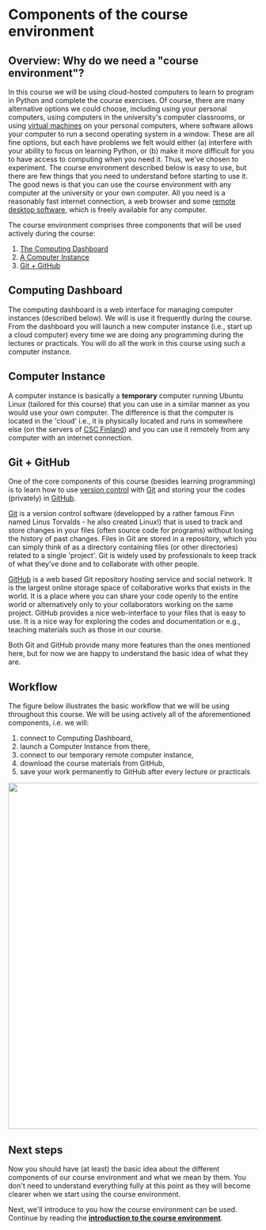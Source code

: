 # Components of the course environment 

## Overview: Why do we need a "course environment"?
In this course we will be using cloud-hosted computers to learn to program in Python and complete the course exercises.
Of course, there are many alternative options we could choose, including using your personal computers, using computers in the university's computer classrooms, or using [virtual machines](https://en.wikipedia.org/wiki/Virtual_machine) on your personal computers, where software allows your computer to run a second operating system in a window.
These are all fine options, but each have problems we felt would either (a) interfere with your ability to focus on learning Python, or (b) make it more difficult for you to have access to computing when you need it.
Thus, we've chosen to experiment.
The course environment described below is easy to use, but there are few things that you need to understand before starting to use it.
The good news is that you can use the course environment with any computer at the university or your own computer.
All you need is a reasonably fast internet connection, a web browser and some [remote desktop software](https://en.wikipedia.org/wiki/Remote_desktop_software), which is freely available for any computer.

The course environment comprises three components that will be used actively during the course:
 
 1. [The Computing Dashboard](#computing-dashboard)
 2. [A Computer Instance](#computer-instance)
 3. [Git + GitHub](#git--github)

## Computing Dashboard

The computing dashboard is a web interface for managing computer instances (described below).
We will is use it frequently during the course. 
From the dashboard you will launch a new computer instance (i.e., start up a cloud computer) every time we are doing any programming during the lectures or practicals.
You will do all the work in this course using such a computer instance. 

## Computer Instance

A computer instance is basically a **temporary** computer running Ubuntu Linux (tailored for this course) that you can use in a similar manner as you would use your own computer. 
The difference is that the computer is located in the 'cloud' i.e., it is physically located and runs in somewhere else 
(on the servers of [CSC Finland](https://www.csc.fi/home)) and you can use it remotely from any computer with an internet connection.

## Git + GitHub

One of the core components of this course (besides learning programming) is to learn how to use [version control](https://en.wikipedia.org/wiki/Version_control) with [Git](https://en.wikipedia.org/wiki/Git_\(software\)) and storing your the codes (privately) in [GitHub](https://github.com/).
 
[Git](https://en.wikipedia.org/wiki/Git_\(software\)) is a version control software (developped by a rather famous Finn named Linus Torvalds - he also created Linux!) that is used to track and store changes in your files (often source code for programs) without losing the history of past changes.
Files in Git are stored in a repository, which you can simply think of as a directory containing files (or other directories) related to a single 'project'.
Git is widely used by professionals to keep track of what they’ve done and to collaborate with other people.

[GitHub](https://github.com/) is a web based Git repository hosting service and social network.
It is the largest online storage space of collaborative works that exists in the world.
It is a place where you can share your code openly to the entire world or alternatively only to your collaborators working on the same project.
GitHub provides a nice web-interface to your files that is easy to use. 
It is a nice way for exploring the codes and documentation or e.g., teaching materials such as those in our course. 

Both Git and GitHub provide many more features than the ones mentioned here, but for now we are happy to understand the basic idea of what they are. 

## Workflow

The figure below illustrates the basic workflow that we will be using throughout this course. We will be using actively all of the aforementioned components, 
i.e. we will:
 
 1. connect to Computing Dashboard, 
 2. launch a Computer Instance from there,
 3. connect to our temporary remote computer instance,
 4. download the course materials from GitHub,
 5. save your work permanently to GitHub after every lecture or practicals
  
 <img src="https://github.com/Python-for-geo-people/Intro-to-Python-I/blob/master/img/RemoteComputerInstance.png" width="700"> 
 

## Next steps

Now you should have (at least) the basic idea about the different components of our course environment and what we mean by them. You don't need to 
understand everything fully at this point as they will become clearer when we start using the course environment.  

Next, we'll introduce to you how the course environment can be used. Continue by reading the 
**[introduction to the course environment](intro-to-course-environment.md)**.  


